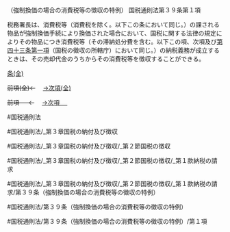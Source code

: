 （強制換価の場合の消費税等の徴収の特例）
国税通則法第３９条第１項

税務署長は、消費税等（消費税を除く。以下この条において同じ。）の課される物品が強制換価手続により換価された場合において、国税に関する法律の規定によりその物品につき消費税等（その滞納処分費を含む。以下この項、次項及び[第四十三条第一項](国税通則法＿＿＿＿＿第４３条第１項)（国税の徴収の所轄庁）において同じ。）の納税義務が成立するときは、その売却代金のうちからその消費税等を徴収することができる。

[条(全)](国税通則法＿＿＿＿＿第３９条_.md)

~~前項(全)←~~　  [→次項(全)](国税通則法＿＿＿＿＿第３９条第２項_.md)

~~前項 　 ←~~　  [→次項 　 ](国税通則法＿＿＿＿＿第３９条第２項.md)



#国税通則法

#国税通則法/_第３章国税の納付及び徴収

#国税通則法/_第３章国税の納付及び徴収/_第２節国税の徴収

#国税通則法/_第３章国税の納付及び徴収/_第２節国税の徴収/_第１款納税の請求

#国税通則法/_第３章国税の納付及び徴収/_第２節国税の徴収/_第１款納税の請求/第３９条（強制換価の場合の消費税等の徴収の特例）

#国税通則法/第３９条（強制換価の場合の消費税等の徴収の特例）

#国税通則法/第３９条（強制換価の場合の消費税等の徴収の特例）/第１項

